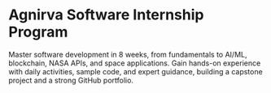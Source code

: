 # Agnirva Software Internship Program
Master software development in 8 weeks, from fundamentals to AI/ML, blockchain, NASA APIs, and space applications. Gain hands-on experience with daily activities, sample code, and expert guidance, building a capstone project and a strong GitHub portfolio.
